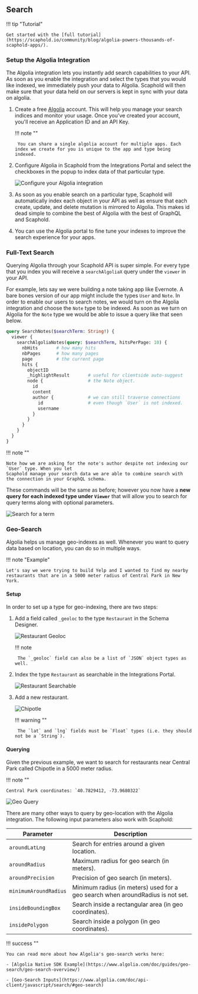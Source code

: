 ## Search

!!! tip "Tutorial"

    Get started with the [full tutorial](https://scaphold.io/community/blog/algolia-powers-thousands-of-scaphold-apps/).

### Setup the Algolia Integration

The Algolia integration lets you instantly add search capabilities to your API. As soon as you enable the integration and select the types
that you would like indexed, we immediately push your data to Algolia. Scaphold will then make sure that your data held on our servers
is kept in sync with your data on algolia.

1. Create a free [Algolia](https://www.algolia.com/) account. This will help you manage your search indices and monitor your usage. Once you've created your account, you'll receive an Application ID and an API Key.

    !!! note ""

        You can share a single algolia account for multiple apps. Each index we create for you is unique to the app and type being indexed.

2. Configure Algolia in Scaphold from the Integrations Portal and select the checkboxes in the popup to index data of that particular type.

    ![Configure your Algolia integration](/images/integrations/Algolia_Index.png)

3. As soon as you enable search on a particular type, Scaphold will automatically index each object in your API
as well as ensure that each create, update, and delete mutation is mirrored to Algolia. This makes id dead simple to combine
the best of Algolia with the best of GraphQL and Scaphold.

4. You can use the Algolia portal to fine tune your indexes to improve the search experience for your apps.

### Full-Text Search

Querying Algolia through your Scaphold API is super simple. For every type that you index you will receive a `searchAlgoliaX` query under the `viewer` in your API.

For example, lets say we were building a note taking app like Evernote. A bare bones version of our app might include the types `User` and `Note`. In order to enable our users to search notes, we would turn on the Algolia integration and choose the `Note` type to be indexed. As soon as we turn on Algolia for the `Note` type we would be able to issue a query like that seen below.

```graphql
query SearchNotes($searchTerm: String!) {
  viewer {
    searchAlgoliaNotes(query: $searchTerm, hitsPerPage: 10) {
      nbHits       # how many hits
      nbPages      # how many pages
      page         # the current page
      hits {
        objectID
        _highlightResult       # useful for clientside auto-suggest
        node {                 # the Note object.
          id
          content
          author {             # we can still traverse connections
            id                 # even though `User` is not indexed.
            username
          }
        }
      }
    }
  }
}
```

!!! note ""

    Note how we are asking for the note's author despite not indexing our `User` type. When you let
    Scaphold manage your search data we are able to combine search with the connection in your GraphQL schema.

These commands will be the same as before; however you now have a **new query for each indexed type under `Viewer`** that will allow you to search for query terms along with optional parameters.

![Search for a term](/images/integrations/Algolia_Viewer.png)

### Geo-Search

Algolia helps us manage geo-indexes as well. Whenever you want to query data based on location, you can do so in multiple ways.

!!! note "Example"

    Let's say we were trying to build Yelp and I wanted to find my nearby restaurants that are in a 5000 meter radius of Central Park in New York.

#### Setup

In order to set up a type for geo-indexing, there are two steps:

1. Add a field called `_geoloc` to the type `Restaurant` in the Schema Designer.

    ![Restaurant Geoloc](/images/integrations/Restaurant_Geo.png)

    !!! note

        The `_geoloc` field can also be a list of `JSON` object types as well.

2. Index the type `Restaurant` as searchable in the Integrations Portal.

    ![Restaurant Searchable](/images/integrations/Restaurant_Searchable.png)

3. Add a new restaurant.

    <img src="/images/integrations/Add_Restaurant.png" alt="Chipotle" style="max-width: 50%" />

    !!! warning ""

        The `lat` and `lng` fields must be `Float` types (i.e. they should not be a `String`).

#### Querying

Given the previous example, we want to search for restaurants near Central Park called Chipotle in a 5000 meter radius.

!!! note ""

    Central Park coordinates: `40.7829412, -73.9680322`

![Geo Query](/images/integrations/Geo_Query.png)

There are many other ways to query by geo-location with the Algolia integration. The following input parameters also work with Scaphold:

Parameter | Description
------------ | ------------
`aroundLatLng` | Search for entries around a given location.
`aroundRadius` | Maximum radius for geo search (in meters).
`aroundPrecision` | Precision of geo search (in meters).
`minimumAroundRadius` | Minimum radius (in meters) used for a geo search when aroundRadius is not set.
`insideBoundingBox` | Search inside a rectangular area (in geo coordinates).
`insidePolygon` | Search inside a polygon (in geo coordinates).

!!! success ""

    You can read more about how Algolia's geo-search works here:

    - [Algolia Native SDK Example](https://www.algolia.com/doc/guides/geo-search/geo-search-overview/)

    - [Geo-Search Inputs](https://www.algolia.com/doc/api-client/javascript/search/#geo-search)